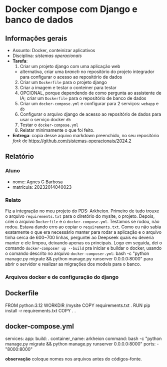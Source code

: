 # Docker compose com Django e banco de dados

## Informações gerais

- Assunto: Docker, conteinizar aplicativos
- Disciplina: *sistemas operacionais*
- **Tarefa**:
  1. Criar um projeto django com uma aplicação web
    - alternativa, criar uma _branch_ no repositório do projeto integrador para configurar o acesso ao repositório de dados
  2. Criar um `Dockerfile` para o projeto django
  3. Criar a imagem e testar o conteiner para testar
  4. OPCIONAL, porque dependendo de como pergunta ao assistente de IA; criar um `Dockerfile` para o repositório de banco de dados
  5. Criar um `docker-compose.yml` e configurar para 2 serviços: `webapp` e `db`
  6. Configurar o arquivo django de acesso ao repositório de dados para usar o serviço docker `db`
  7. Testar o `docker-compose.yml`
  8. Relatar minimamente o que foi feito.
- **Entrega**: copia desse aquivo markdown preenchido, no seu repositório _fork_ de https://github.com/sistemas-operacionais/2024.2


## Relatório

### Aluno

- nome: Agnes G Barbosa
- matrícula: 20232014040023

### Relato
Fiz a integração no meu projeto do PDS: Arkheion.
Primeiro de tudo trouxe o arquivo ```requirements.txt``` para o diretório do mysite, o projeto.
Depois, criei o arquivo ```Dockerfile``` e o ```docker-compose.yml```. Testamos se rodou, não rodou. Estava dando erro ao copiar o ```requirements.txt```. Como eu não sabia exatamente o que era necessário manter para rodar a aplicação e o arquivo tinha cerca de 600~700 linhas, perguntei ao Deepseek quais eu deveria manter e ele limpou, deixando apenas os principais.
Logo em seguida, dei o comando ```docker-composer up --build``` pra iniciar e buildar o docker, usando o comando descrito no arquivo ```docker-composer.yml```: bash -c "python manage.py migrate && python manage.py runserver 0.0.0.0:8000" para abrir o servidor e realizar as migrações dos models para o banco.

### Arquivos docker e de configuração do django

## Dockerfile
FROM python:3.12
WORKDIR /mysite
COPY requirements.txt .
RUN pip install -r requirements.txt
COPY . .

## docker-compose.yml
services:
    app:
        build: .
        container_name: arkheion
        command: bash -c "python manage.py migrate && python manage.py runserver 0.0.0.0:8000"
        ports: 
            - "8000:8000"

**observação** coloque nomes nos arquivos antes do códigos-fonte.
